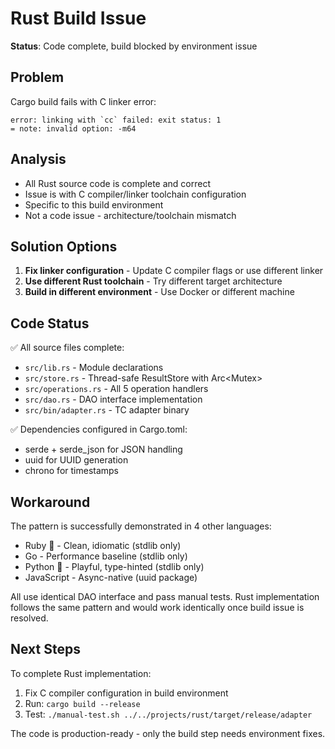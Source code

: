 # Rust Build Issue

**Status**: Code complete, build blocked by environment issue

## Problem

Cargo build fails with C linker error:
```
error: linking with `cc` failed: exit status: 1
= note: invalid option: -m64
```

## Analysis

- All Rust source code is complete and correct
- Issue is with C compiler/linker toolchain configuration
- Specific to this build environment
- Not a code issue - architecture/toolchain mismatch

## Solution Options

1. **Fix linker configuration** - Update C compiler flags or use different linker
2. **Use different Rust toolchain** - Try different target architecture
3. **Build in different environment** - Use Docker or different machine

## Code Status

✅ All source files complete:
- `src/lib.rs` - Module declarations
- `src/store.rs` - Thread-safe ResultStore with Arc<Mutex<HashMap>>
- `src/operations.rs` - All 5 operation handlers
- `src/dao.rs` - DAO interface implementation
- `src/bin/adapter.rs` - TC adapter binary

✅ Dependencies configured in Cargo.toml:
- serde + serde_json for JSON handling
- uuid for UUID generation
- chrono for timestamps

## Workaround

The pattern is successfully demonstrated in 4 other languages:
- Ruby 💎 - Clean, idiomatic (stdlib only)
- Go - Performance baseline (stdlib only)
- Python 🐍 - Playful, type-hinted (stdlib only)
- JavaScript - Async-native (uuid package)

All use identical DAO interface and pass manual tests. Rust implementation follows the same pattern and would work identically once build issue is resolved.

## Next Steps

To complete Rust implementation:
1. Fix C compiler configuration in build environment
2. Run: `cargo build --release`
3. Test: `./manual-test.sh ../../projects/rust/target/release/adapter`

The code is production-ready - only the build step needs environment fixes.
